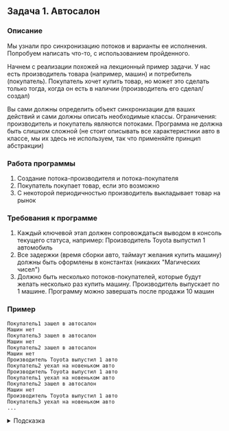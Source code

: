 ## Задача 1. Автосалон

### Описание
Мы узнали про синхронизацию потоков и варианты ее исполнения. Попробуем написать что-то, с использованием пройденного.

Начнем с реализации похожей на лекционный пример задачи. У нас есть производитель товара (например, машин) и потребитель (покупатель). Покупатель хочет купить товар, но может это сделать только тогда, когда он есть в наличии (производитель его сделал/создал)

Вы сами должны определить объект синхронизации для ваших действий и сами должны описать необходимые классы. Ограничения: производитель и покупатель являются потоками. Программа не должна быть слишком сложной (не стоит описывать все характеристики авто в классе, мы их здесь не используем, так что применяйте принцип абстракции)

### Работа программы
1. Создание потока-производителя и потока-покупателя
2. Покупатель покупает товар, если это возможно
3. С некоторой периодичностью производитель выкладывает товар на рынок

### Требования к программе
1. Каждый ключевой этап должен сопровождаться выводом в консоль текущего статуса, например: Производитель Toyota выпустил 1 автомобиль
2. Все задержки (время сборки авто, таймаут желания купить машину) должны быть оформлены в константах (никаких "Магических чисел")
3. Должно быть несколько потоков-покупателей, которые будут желать несколько раз купить машину. Производитель выпускает по 1 машине. Программу можно завершать после продажи 10 машин

### Пример
```
Покупатель1 зашел в автосалон
Машин нет
Покупатель3 зашел в автосалон
Машин нет
Покупатель2 зашел в автосалон
Машин нет
Производитель Toyota выпустил 1 авто
Покупатель2 уехал на новеньком авто
Производитель Toyota выпустил 1 авто
Покупатель1 уехал на новеньком авто
Покупатель2 зашел в автосалон
Машин нет
Производитель Toyota выпустил 1 авто
Покупатель3 уехал на новеньком авто
...
```

<details>
  <summary>Подсказка</summary>
  
  Используйте методы wait() и notify() для реализации ожиданий и уведомлений.
  
  Если возникают затруднения, посмотрите код из лекции с магазином
</details>


